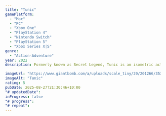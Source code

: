 ```yaml
---
title: "Tunic"
gamePlatform:
  - "Mac"
  - "PC"
  - "Xbox One"
  - "PlayStation 4"
  - "Nintendo Switch"
  - "PlayStation 5"
  - "Xbox Series X|S"
genre:
  - "Action-Adventure"
year: 2022
description: Formerly known as Secret Legend, Tunic is an isometric action-adventure game about a tiny fox.

imageUrl: "https://www.giantbomb.com/a/uploads/scale_tiny/20/201266/3536182-2756290885-td1t8.jpg"
imageAlt: "Tunic"
rating: 5
pubDate: 2025-08-27T21:30:46+10:00
"# updatedDate":
inProgress: false
"# progress":
"# repeat":
---
```

